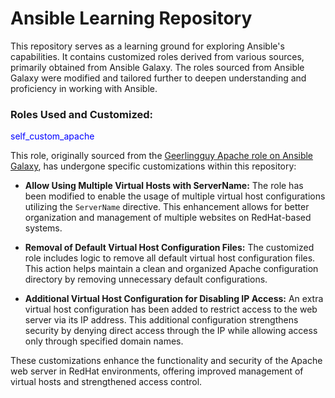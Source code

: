 # Ansible Learning Repository
This repository serves as a learning ground for exploring Ansible's capabilities. It contains customized roles derived from various sources, primarily obtained from Ansible Galaxy. The roles sourced from Ansible Galaxy were modified and tailored further to deepen understanding and proficiency in working with Ansible.

### Roles Used and Customized:

<span style="color:blue">self_custom_apache</span>

This role, originally sourced from the [Geerlingguy Apache role on Ansible Galaxy](https://galaxy.ansible.com/ui/standalone/roles/geerlingguy/apache/), has undergone specific customizations within this repository:

- **Allow Using Multiple Virtual Hosts with ServerName:** The role has been modified to enable the usage of multiple virtual host configurations utilizing the `ServerName` directive. This enhancement allows for better organization and management of multiple websites on RedHat-based systems.

- **Removal of Default Virtual Host Configuration Files:** The customized role includes logic to remove all default virtual host configuration files. This action helps maintain a clean and organized Apache configuration directory by removing unnecessary default configurations.

- **Additional Virtual Host Configuration for Disabling IP Access:** An extra virtual host configuration has been added to restrict access to the web server via its IP address. This additional configuration strengthens security by denying direct access through the IP while allowing access only through specified domain names.

These customizations enhance the functionality and security of the Apache web server in RedHat environments, offering improved management of virtual hosts and strengthened access control.
